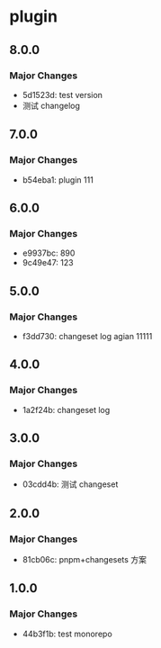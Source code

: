 # plugin

## 8.0.0

### Major Changes

- 5d1523d: test version
- 测试 changelog

## 7.0.0

### Major Changes

- b54eba1: plugin 111

## 6.0.0

### Major Changes

- e9937bc: 890
- 9c49e47: 123

## 5.0.0

### Major Changes

- f3dd730: changeset log agian 11111

## 4.0.0

### Major Changes

- 1a2f24b: changeset log

## 3.0.0

### Major Changes

- 03cdd4b: 测试 changeset

## 2.0.0

### Major Changes

- 81cb06c: pnpm+changesets 方案

## 1.0.0

### Major Changes

- 44b3f1b: test monorepo
